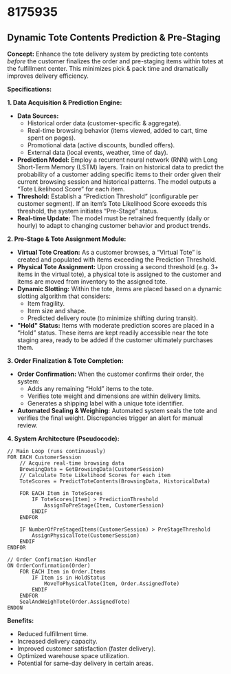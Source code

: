 # 8175935

## Dynamic Tote Contents Prediction & Pre-Staging

**Concept:** Enhance the tote delivery system by predicting tote contents *before* the customer finalizes the order and pre-staging items within totes at the fulfillment center. This minimizes pick & pack time and dramatically improves delivery efficiency.

**Specifications:**

**1. Data Acquisition & Prediction Engine:**

*   **Data Sources:**
    *   Historical order data (customer-specific & aggregate).
    *   Real-time browsing behavior (items viewed, added to cart, time spent on pages).
    *   Promotional data (active discounts, bundled offers).
    *   External data (local events, weather, time of day).
*   **Prediction Model:** Employ a recurrent neural network (RNN) with Long Short-Term Memory (LSTM) layers. Train on historical data to predict the probability of a customer adding specific items to their order given their current browsing session and historical patterns.  The model outputs a “Tote Likelihood Score” for each item.
*   **Threshold:** Establish a “Prediction Threshold” (configurable per customer segment). If an item’s Tote Likelihood Score exceeds this threshold, the system initiates “Pre-Stage” status.
*   **Real-time Update:** The model must be retrained frequently (daily or hourly) to adapt to changing customer behavior and product trends.

**2. Pre-Stage & Tote Assignment Module:**

*   **Virtual Tote Creation:**  As a customer browses, a “Virtual Tote” is created and populated with items exceeding the Prediction Threshold.
*   **Physical Tote Assignment:** Upon crossing a second threshold (e.g. 3+ items in the virtual tote), a physical tote is assigned to the customer and items are moved from inventory to the assigned tote.
*   **Dynamic Slotting:** Within the tote, items are placed based on a dynamic slotting algorithm that considers:
    *   Item fragility.
    *   Item size and shape.
    *   Predicted delivery route (to minimize shifting during transit).
*   **"Hold" Status:** Items with moderate prediction scores are placed in a “Hold” status. These items are kept readily accessible near the tote staging area, ready to be added if the customer ultimately purchases them.

**3. Order Finalization & Tote Completion:**

*   **Order Confirmation:** When the customer confirms their order, the system:
    *   Adds any remaining “Hold” items to the tote.
    *   Verifies tote weight and dimensions are within delivery limits.
    *   Generates a shipping label with a unique tote identifier.
*   **Automated Sealing & Weighing:** Automated system seals the tote and verifies the final weight. Discrepancies trigger an alert for manual review.

**4. System Architecture (Pseudocode):**

```
// Main Loop (runs continuously)
FOR EACH CustomerSession
    // Acquire real-time browsing data
    BrowsingData = GetBrowsingData(CustomerSession)
    // Calculate Tote Likelihood Scores for each item
    ToteScores = PredictToteContents(BrowsingData, HistoricalData)

    FOR EACH Item in ToteScores
        IF ToteScores[Item] > PredictionThreshold
            AssignToPreStage(Item, CustomerSession)
        ENDIF
    ENDFOR

    IF NumberOfPreStagedItems(CustomerSession) > PreStageThreshold
        AssignPhysicalTote(CustomerSession)
    ENDIF
ENDFOR

// Order Confirmation Handler
ON OrderConfirmation(Order)
    FOR EACH Item in Order.Items
        IF Item is in HoldStatus
            MoveToPhysicalTote(Item, Order.AssignedTote)
        ENDIF
    ENDFOR
    SealAndWeighTote(Order.AssignedTote)
ENDON
```

**Benefits:**

*   Reduced fulfillment time.
*   Increased delivery capacity.
*   Improved customer satisfaction (faster delivery).
*   Optimized warehouse space utilization.
*   Potential for same-day delivery in certain areas.